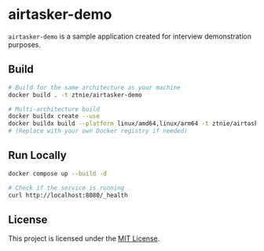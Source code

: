 # airtasker-demo

`airtasker-demo` is a sample application created for interview demonstration purposes.

## Build

```bash
# Build for the same architecture as your machine
docker build . -t ztnie/airtasker-demo

# Multi-architecture build
docker buildx create --use
docker buildx build --platform linux/amd64,linux/arm64 -t ztnie/airtasker-demo:latest --push .
# (Replace with your own Docker registry if needed)
```

## Run Locally

```bash
docker compose up --build -d

# Check if the service is running
curl http://localhost:8080/_health
```

## License

This project is licensed under the [MIT License](https://choosealicense.com/licenses/mit/).